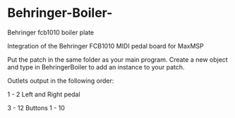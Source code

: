 # Behringer-Boiler-
Behringer fcb1010 boiler plate

Integration of the Behringer FCB1010 MIDI pedal board for MaxMSP

Put the patch in the same folder as your main program.  Create a new object and type in BehringerBoiler to add an instance to your patch.  

Outlets output in the following order:

1 - 2 Left and Right pedal

3 - 12 Buttons 1 - 10 

